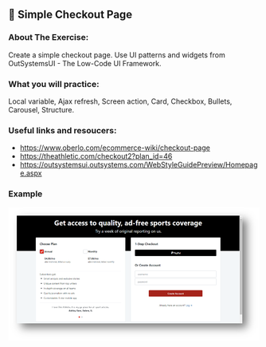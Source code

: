 ## :ledger: Simple Checkout Page

### About The Exercise:

Create a simple checkout page. Use UI patterns and widgets from OutSystemsUI - The Low-Code UI Framework.

### What you will practice:

Local variable, Ajax refresh, Screen action, Card, Checkbox, Bullets, Carousel, Structure.  

### Useful links and resoucers:

- https://www.oberlo.com/ecommerce-wiki/checkout-page
- https://theathletic.com/checkout2?plan_id=46
- https://outsystemsui.outsystems.com/WebStyleGuidePreview/Homepage.aspx

### Example
![OutSystems Image](./Samples/checkoutPage.png)
